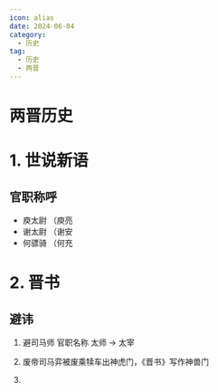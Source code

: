 ```yaml
---
icon: alias
date: 2024-06-04
category:
  - 历史
tag:
  - 历史
  - 两晋
---
```


# 两晋历史

<!-- more -->    

# 1. 世说新语

## 官职称呼

- 庾太尉  （庾亮
- 谢太尉  （谢安
- 何骠骑  （何充


# 2. 晋书

## 避讳

1. 避司马师 官职名称 太师 -> 太宰

2. 废帝司马弈被废乘犊车出神虎门，《晋书》写作神兽门

3. 